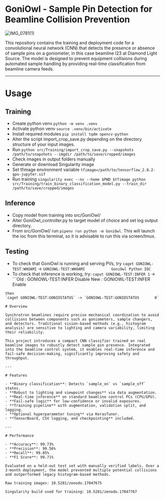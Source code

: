 # GoniOwl - Sample Pin Detection for Beamline Collision Prevention

![IMG_0781(1)](https://github.com/user-attachments/assets/8b08de35-6e63-461e-a933-2129fb25e74c)

This repository contains the training and deployment code for a convolutional neural network (CNN) that detects the presence or absence of sample pins on a goniometer, in this case beamline I23 at Diamond Light Source. The model is designed to prevent equipment collisions during automated sample handling by providing real-time classification from beamline camera feeds.

---
# Usage

## Training

- Create python venv `python -m venv .venv`
- Activate python venv `source .venv/bin/activate`
- Install required modules `pip install tqdm opencv-python`
- Alter the script import_crop_save.py depending on the directory structure of your input images.
- Run `python src/Training/import_crop_save.py --snapshots /path/to/snapshots --imgdir /path/to/save/cropped/images`
- Check images in output folders manually
- Generate or download Singularity image
- Set tfimage environment variable `tfimage=/path/to/tensorflow_2.8.2-gpu-jupyter.sif`
- Run training `singularity exec --nv --home $PWD $tfimage python src/Training/train_binary_classification_model.py --train_dir /path/to/save/cropped/images`

## Inference

- Copy model from training into src/GoniOwl/
- Alter GoniOwl_controller.py to target model of choice and set log output directory.
- From src/GoniOwl/ run `pipenv run python -m GoniOwl`. This will launch the ioc from this terminal, so it is advisable to run this via screen/tmux.

## Testing

- To check that GoniOwl is running and serving PVs, try `caget GONIOWL-TEST:WHOAMI` -> `GONIOWL-TEST:WHOAMI            GoniOwl Python IOC`
- To check that inference is working, try:
`caput GONIOWL-TEST:INFER 1` -> ```Old : GONIOWL-TEST:INFER             Disable
New : GONIOWL-TEST:INFER             Enable
```
then
`caget GONIOWL-TEST:GONIOSTATUS` -> `GONIOWL-TEST:GONIOSTATUS       0`

# Overview

Synchrotron beamlines require precise mechanical coordination to avoid collisions between components such as goniometers, sample changers, and detectors. Traditional vision-based methods (e.g., histogram analysis) are sensitive to lighting and camera variability, limiting their reliability.

This project introduces a compact CNN classifier trained on real beamline images to robustly detect sample pin presence. Integrated into the beamline control system, it enables real-time inference and fail-safe decision-making, significantly improving safety and throughput.

---

# Features

- **Binary classification**: Detects `sample_on` vs `sample_off` states.
- **Robust to lighting and viewpoint changes** via data augmentation.
- **Real-time inference** on standard beamline control PCs (CPU/GPU).
- **Fail-safe logic** for low-confidence or invalid exposures.
- **Training pipeline** with augmentation, validation split, and logging.
- **Optional hyperparameter tuning** via KerasTuner.
- **TensorBoard, CSV logging, and checkpointing** included.

---

# Performance

- **Accuracy**: 99.73%
- **Precision**: 99.56%
- **Recall**: 99.85%
- **F1 Score**: 99.71%

Evaluated on a held-out test set with manually verified labels. Over a 3-month deployment, the model prevented multiple potential collisions and outperformed legacy histogram-based methods.

Raw training images: 10.5281/zenodo.17047675

Singularity build used for training: 10.5281/zenodo.17047767
